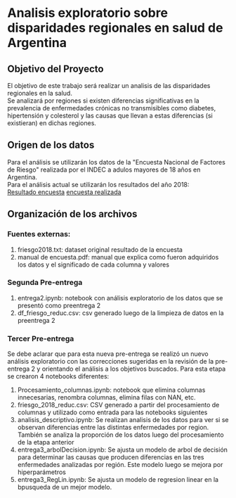 # Analisis exploratorio sobre disparidades regionales en salud de Argentina

## Objetivo del Proyecto

El objetivo de este trabajo será realizar un analisis de las disparidades regionales en la salud.    
Se analizará por regiones si existen diferencias significativas en la prevalencia de enfermedades crónicas no transmisibles como diabetes, hipertensión y colesterol y las causas que llevan a estas diferencias (si existieran) en dichas regiones.

## Origen de los datos

Para el análisis se utilizarán los datos de la "Encuesta Nacional de Factores de Riesgo" realizada por el INDEC a adulos mayores de 18 años en Argentina.  
Para el análisis actual se utilizarán los resultados del año 2018:   
[Resultado encuesta](https://www.google.com/url?sa=t&source=web&rct=j&opi=89978449&url=https://www.indec.gob.ar/ftp/cuadros/sociedad/cuadros_preliminares_enfr_2018.xls&ved=2ahUKEwiSjvbLl8yGAxUQppUCHbLeAQ4QFnoECDIQAQ&usg=AOvVaw2yheKKYGABUq8ZHkNbiPEI) 
[encuesta realizada]( https://www.indec.gob.ar/ftp/cuadros/sociedad/cuestionario_enfr_2018.pdf)

## Organización de los archivos

### Fuentes externas: 

1. friesgo2018.txt:  dataset original resultado de la encuesta
2. manual de encuesta.pdf: manual que explica como fueron adquiridos los datos y el significado de cada columna y valores

### Segunda Pre-entrega

1. entrega2.ipynb: notebook con análisis exploratorio de los datos que se presentó como preentrega 2
2. df_friesgo_reduc.csv: csv generado luego de la limpieza de datos en la preentrega 2

### Tercer Pre-entrega

Se debe aclarar que para esta nueva pre-entrega se realizó un nuevo análisis exploratorio con las correcciones sugeridas en la revisión de la pre-entrega 2 y orientando el análisis a los objetivos buscados.
Para esta etapa se crearon 4 notebooks diferentes:

1. Procesamiento_columnas.ipynb: notebook que elimina columnas innecesarias, renombra columnas, elimina filas con NAN, etc.
2. friesgo_2018_reduc.csv: CSV generado a partir del procesamiento de columnas y utilizado como entrada para las notebooks siguientes
3. analisis_descriptivo.ipynb: Se realizan analisis de los datos para ver si se observan diferencias entre las distintas enfermedades por region. También se analiza la proporción de los datos luego del procesamiento de la etapa anterior
4. entrega3_arbolDecision.ipynb: Se ajusta un modelo de arbol de decisión para determinar las causas que producen diferencias en las tres enfermedades analizadas por región. Este modelo luego se mejora por hiperparámetros
5. entrega3_RegLin.ipynb: Se ajusta un modelo de regresion linear en la bpusqueda de un mejor modelo.